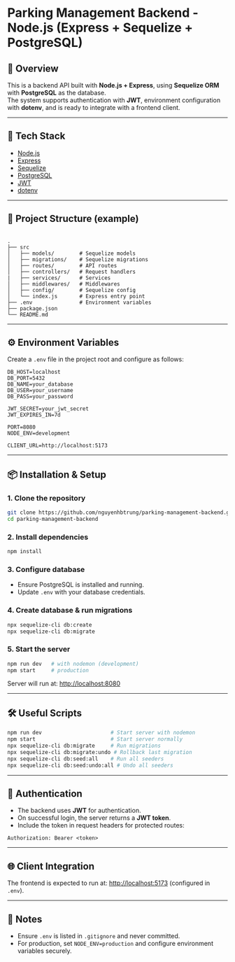 # Parking Management Backend - Node.js (Express + Sequelize + PostgreSQL)

## 📌 Overview
This is a backend API built with **Node.js + Express**, using **Sequelize ORM** with **PostgreSQL** as the database.  
The system supports authentication with **JWT**, environment configuration with **dotenv**, and is ready to integrate with a frontend client.

---

## 🚀 Tech Stack
- [Node.js](https://nodejs.org/)  
- [Express](https://expressjs.com/)  
- [Sequelize](https://sequelize.org/)  
- [PostgreSQL](https://www.postgresql.org/)  
- [JWT](https://jwt.io/)  
- [dotenv](https://www.npmjs.com/package/dotenv)  

---

## 📂 Project Structure (example)
```

.
├── src
│   ├── models/        # Sequelize models
│   ├── migrations/    # Sequelize migrations
│   ├── routes/        # API routes
│   ├── controllers/   # Request handlers
|   ├── services/      # Services
│   ├── middlewares/   # Middlewares
│   ├── config/        # Sequelize config
│   └── index.js       # Express entry point
├── .env               # Environment variables
├── package.json
└── README.md

````

---

## ⚙️ Environment Variables
Create a `.env` file in the project root and configure as follows:

```env
DB_HOST=localhost
DB_PORT=5432
DB_NAME=your_database
DB_USER=your_username
DB_PASS=your_password

JWT_SECRET=your_jwt_secret
JWT_EXPIRES_IN=7d

PORT=8080
NODE_ENV=development

CLIENT_URL=http://localhost:5173
````

---

## 📦 Installation & Setup

### 1. Clone the repository

```bash
git clone https://github.com/nguyenhbtrung/parking-management-backend.git
cd parking-management-backend
```

### 2. Install dependencies

```bash
npm install
```

### 3. Configure database

* Ensure PostgreSQL is installed and running.
* Update `.env` with your database credentials.

### 4. Create database & run migrations

```bash
npx sequelize-cli db:create
npx sequelize-cli db:migrate
```

### 5. Start the server

```bash
npm run dev   # with nodemon (development)
npm start     # production
```

Server will run at: [http://localhost:8080](http://localhost:8080)

---

## 🛠️ Useful Scripts

```bash
npm run dev                      # Start server with nodemon
npm start                        # Start server normally
npx sequelize-cli db:migrate     # Run migrations
npx sequelize-cli db:migrate:undo # Rollback last migration
npx sequelize-cli db:seed:all    # Run all seeders
npx sequelize-cli db:seed:undo:all # Undo all seeders
```

---

## 🔑 Authentication

* The backend uses **JWT** for authentication.
* On successful login, the server returns a **JWT token**.
* Include the token in request headers for protected routes:

```
Authorization: Bearer <token>
```

---

## 🌐 Client Integration

The frontend is expected to run at:
[http://localhost:5173](http://localhost:5173) (configured in `.env`).

---

## 📝 Notes

* Ensure `.env` is listed in `.gitignore` and never committed.
* For production, set `NODE_ENV=production` and configure environment variables securely.
